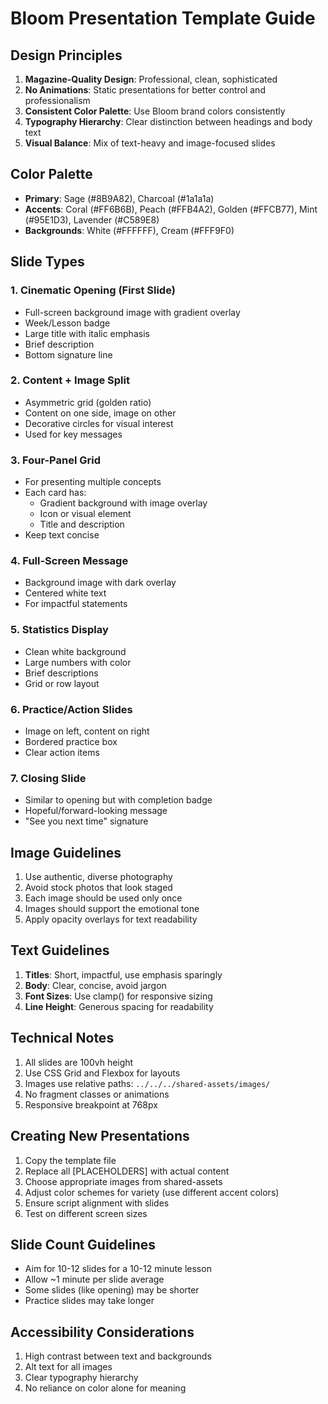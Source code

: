 # Bloom Presentation Template Guide

## Design Principles
1. **Magazine-Quality Design**: Professional, clean, sophisticated
2. **No Animations**: Static presentations for better control and professionalism
3. **Consistent Color Palette**: Use Bloom brand colors consistently
4. **Typography Hierarchy**: Clear distinction between headings and body text
5. **Visual Balance**: Mix of text-heavy and image-focused slides

## Color Palette
- **Primary**: Sage (#8B9A82), Charcoal (#1a1a1a)
- **Accents**: Coral (#FF6B6B), Peach (#FFB4A2), Golden (#FFCB77), Mint (#95E1D3), Lavender (#C589E8)
- **Backgrounds**: White (#FFFFFF), Cream (#FFF9F0)

## Slide Types

### 1. Cinematic Opening (First Slide)
- Full-screen background image with gradient overlay
- Week/Lesson badge
- Large title with italic emphasis
- Brief description
- Bottom signature line

### 2. Content + Image Split
- Asymmetric grid (golden ratio)
- Content on one side, image on other
- Decorative circles for visual interest
- Used for key messages

### 3. Four-Panel Grid
- For presenting multiple concepts
- Each card has:
  - Gradient background with image overlay
  - Icon or visual element
  - Title and description
- Keep text concise

### 4. Full-Screen Message
- Background image with dark overlay
- Centered white text
- For impactful statements

### 5. Statistics Display
- Clean white background
- Large numbers with color
- Brief descriptions
- Grid or row layout

### 6. Practice/Action Slides
- Image on left, content on right
- Bordered practice box
- Clear action items

### 7. Closing Slide
- Similar to opening but with completion badge
- Hopeful/forward-looking message
- "See you next time" signature

## Image Guidelines
1. Use authentic, diverse photography
2. Avoid stock photos that look staged
3. Each image should be used only once
4. Images should support the emotional tone
5. Apply opacity overlays for text readability

## Text Guidelines
1. **Titles**: Short, impactful, use emphasis sparingly
2. **Body**: Clear, concise, avoid jargon
3. **Font Sizes**: Use clamp() for responsive sizing
4. **Line Height**: Generous spacing for readability

## Technical Notes
1. All slides are 100vh height
2. Use CSS Grid and Flexbox for layouts
3. Images use relative paths: `../../../shared-assets/images/`
4. No fragment classes or animations
5. Responsive breakpoint at 768px

## Creating New Presentations
1. Copy the template file
2. Replace all [PLACEHOLDERS] with actual content
3. Choose appropriate images from shared-assets
4. Adjust color schemes for variety (use different accent colors)
5. Ensure script alignment with slides
6. Test on different screen sizes

## Slide Count Guidelines
- Aim for 10-12 slides for a 10-12 minute lesson
- Allow ~1 minute per slide average
- Some slides (like opening) may be shorter
- Practice slides may take longer

## Accessibility Considerations
1. High contrast between text and backgrounds
2. Alt text for all images
3. Clear typography hierarchy
4. No reliance on color alone for meaning